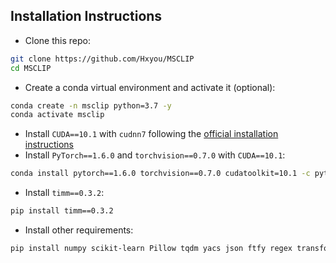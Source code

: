 
## Installation Instructions

- Clone this repo:

```bash
git clone https://github.com/Hxyou/MSCLIP
cd MSCLIP
```

- Create a conda virtual environment and activate it (optional):

```bash
conda create -n msclip python=3.7 -y
conda activate msclip
```

- Install `CUDA==10.1` with `cudnn7` following
  the [official installation instructions](https://docs.nvidia.com/cuda/cuda-installation-guide-linux/index.html)
- Install `PyTorch==1.6.0` and `torchvision==0.7.0` with `CUDA==10.1`:

```bash
conda install pytorch==1.6.0 torchvision==0.7.0 cudatoolkit=10.1 -c pytorch
```

- Install `timm==0.3.2`:

```bash
pip install timm==0.3.2
```


- Install other requirements:

```bash
pip install numpy scikit-learn Pillow tqdm yacs json ftfy regex transformers einops pickle tensorwatch
```